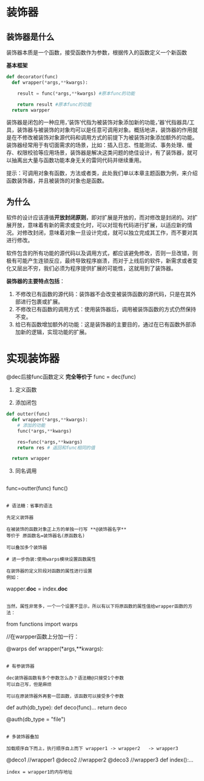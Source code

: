 # 装饰器

## 装饰器是什么

装饰器本质是一个函数，接受函数作为参数，根据传入的函数定义一个新函数

**基本框架**
``` python
def decorator(func)
  def wrapper(*args,**kwargs):

    result = func(*args,**kwargs) #原本func的功能

    return result #原本func的功能
  return warpper

```

装饰器是闭包的一种应用，’装饰’代指为被装饰对象添加新的功能，’器’代指器具/工具，装饰器与被装饰的对象均可以是任意可调用对象。概括地讲，装饰器的作用就是在不修改被装饰对象源代码和调用方式的前提下为被装饰对象添加额外的功能。装饰器经常用于有切面需求的场景，比如：插入日志、性能测试、事务处理、缓存、权限校验等应用场景，装饰器是解决这类问题的绝佳设计，有了装饰器，就可以抽离出大量与函数功能本身无关的雷同代码并继续重用。

提示：可调用对象有函数，方法或者类，此处我们单以本章主题函数为例，来介绍函数装饰器，并且被装饰的对象也是函数。

## 为什么

软件的设计应该遵循**开放封闭原则**，即对扩展是开放的，而对修改是封闭的。对扩展开放，意味着有新的需求或变化时，可以对现有代码进行扩展，以适应新的情况。对修改封闭，意味着对象一旦设计完成，就可以独立完成其工作，而不要对其进行修改。

软件包含的所有功能的源代码以及调用方式，都应该避免修改，否则一旦改错，则极有可能产生连锁反应，最终导致程序崩溃，而对于上线后的软件，新需求或者变化又层出不穷，我们必须为程序提供扩展的可能性，这就用到了装饰器。

**装饰器的主要特点包括**：

1. 不修改已有函数的源代码：装饰器不会改变被装饰函数的源代码，只是在其外部进行包裹或扩展。
2. 不修改已有函数的调用方式：使用装饰器后，调用被装饰函数的方式仍然保持不变。
3. 给已有函数增加额外的功能：这是装饰器的主要目的，通过在已有函数外部添加新的逻辑，实现功能的扩展。

# 实现装饰器

@dec后接func函数定义 **完全等价于** func = dec(func)

1. 定义函数

2. 添加闭包
   
  ```PYTHON
  def outter(func)
    def wrapper(*args,**kwargs):
      # 添加的功能
      func(*args,**kwargs)

      res=func(*args,**kwargs)
      return res # 返回和func相同的值

    return wrapper
  ```

3. 同名调用
   ```
  func=outter(func)
  func()

   ```

# 语法糖：省事的语法

先定义装饰器

在被装饰的函数对象正上方的单独一行写 **@装饰器名字**
等价于 原函数名=装饰器名(原函数名)

可以叠加多个装饰器

# 进一步伪装:使用warps模块设置函数属性

在装饰器的定义阶段对函数的属性进行设置
例如：

```
wapper.__doc__ = index.__doc__
```

当然，属性非常多，一个一个设置不显示，所以有以下将原函数的属性值给wrapper函数的方法：

```
from functions import warps

//在warpper函数上分加一行：

@warps
  def wrapper(*args,**kwargs):

```

# 有参装饰器

dec装饰器函数有多个参数怎么办？语法糖@只接受1个参数
可以自己写，但是麻烦

可以在原装饰器外再套一层函数，该函数可以接受多个参数

```
def auth(db_type):
  def deco(func)...
  return deco

@auth(db_type = "file")

```

# 多装饰器叠加

加载顺序自下而上，执行顺序自上而下 wrapper1 -> wrapper2   -> wrapper3

```
@deco1 //wrapper1
@deco2 //wrapper2
@deco3 //wrapper3
def index():...

```
index = wrapper1的内存地址
